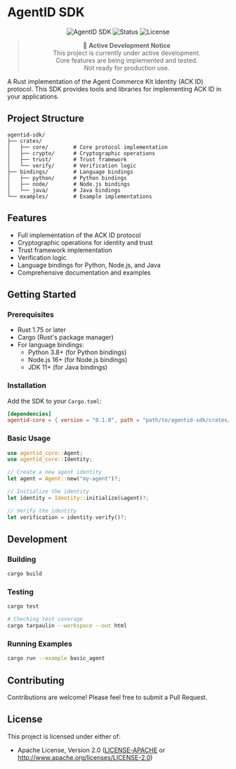 # AgentID SDK

<div align="center">

![AgentID SDK](https://img.shields.io/badge/AgentID-SDK-blue)
![Status](https://img.shields.io/badge/Status-Active%20Development-orange)
![License](https://img.shields.io/badge/License-Apache%202.0-green)

> 🚧 **Active Development Notice**  
> This project is currently under active development.  
> Core features are being implemented and tested.  
> Not ready for production use.

</div>

A Rust implementation of the Agent Commerce Kit Identity (ACK ID) protocol. This SDK provides tools and libraries for implementing ACK ID in your applications.

## Project Structure

```
agentid-sdk/
├── crates/
│   ├── core/        # Core protocol implementation
│   ├── crypto/      # Cryptographic operations
│   ├── trust/       # Trust framework
│   └── verify/      # Verification logic
├── bindings/        # Language bindings
│   ├── python/      # Python bindings
│   ├── node/        # Node.js bindings
│   └── java/        # Java bindings
└── examples/        # Example implementations
```

## Features

- Full implementation of the ACK ID protocol
- Cryptographic operations for identity and trust
- Trust framework implementation
- Verification logic
- Language bindings for Python, Node.js, and Java
- Comprehensive documentation and examples

## Getting Started

### Prerequisites

- Rust 1.75 or later
- Cargo (Rust's package manager)
- For language bindings:
  - Python 3.8+ (for Python bindings)
  - Node.js 16+ (for Node.js bindings)
  - JDK 11+ (for Java bindings)

### Installation

Add the SDK to your `Cargo.toml`:

```toml
[dependencies]
agentid-core = { version = "0.1.0", path = "path/to/agentid-sdk/crates/core" }
```

### Basic Usage

```rust
use agentid_core::Agent;
use agentid_core::Identity;

// Create a new agent identity
let agent = Agent::new("my-agent")?;

// Initialize the identity
let identity = Identity::initialize(&agent)?;

// Verify the identity
let verification = identity.verify()?;
```

## Development

### Building

```bash
cargo build
```

### Testing

```bash
cargo test

# Checking test coverage
cargo tarpaulin --workspace --out html
```

### Running Examples

```bash
cargo run --example basic_agent
```

## Contributing

Contributions are welcome! Please feel free to submit a Pull Request.

## License

This project is licensed under either of:
- Apache License, Version 2.0 ([LICENSE-APACHE](LICENSE-APACHE) or http://www.apache.org/licenses/LICENSE-2.0)
